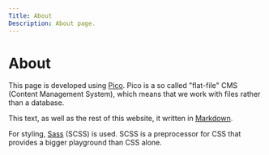 ```yaml
---
Title: About
Description: About page.
---
```


About
==========================

This page is developed using [Pico](https://dbwebb.se/kunskap/vad-ar-pico-v2). Pico is a so called "flat-file" CMS (Content Management System), which
means that we work with files rather than a database.

This text, as well as the rest of this website, it written in [Markdown](https://daringfireball.net/projects/markdown/basics).

For styling, [Sass](https://sass-lang.com/guide/) (SCSS) is used. SCSS is a preprocessor for CSS that provides a bigger playground than CSS alone.
